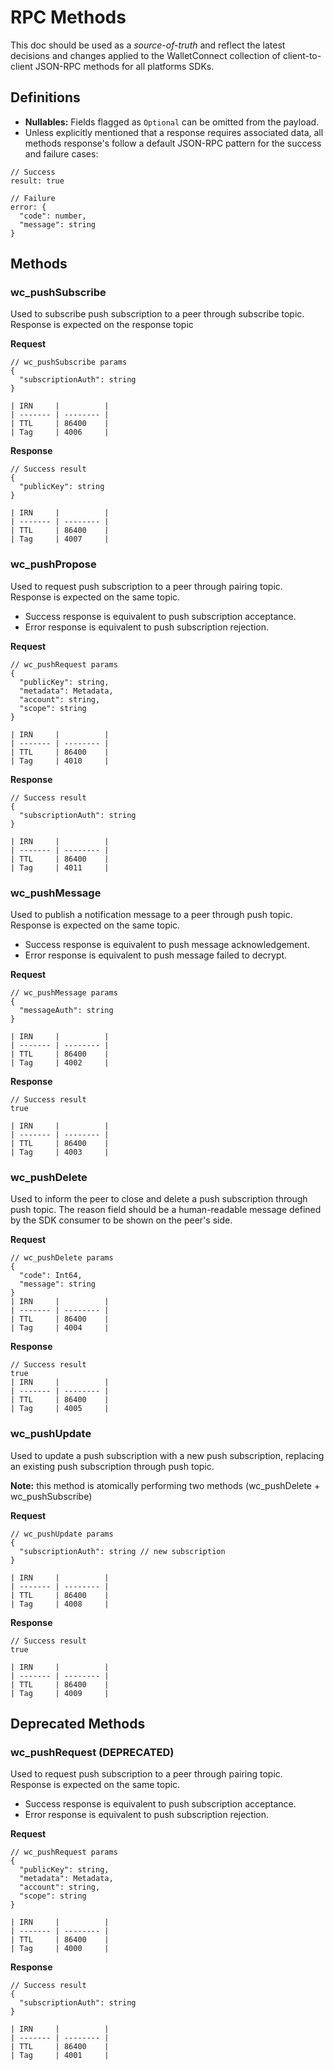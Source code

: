 # RPC Methods

This doc should be used as a _source-of-truth_ and reflect the latest decisions and changes applied to the WalletConnect collection of client-to-client JSON-RPC methods for all platforms SDKs.

## Definitions

- **Nullables:** Fields flagged as `Optional` can be omitted from the payload.
- Unless explicitly mentioned that a response requires associated data, all methods response's follow a default JSON-RPC pattern for the success and failure cases:

```jsonc
// Success
result: true

// Failure
error: {
  "code": number,
  "message": string
}
```

## Methods

### wc_pushSubscribe

Used to subscribe push subscription to a peer through subscribe topic. Response is expected on the response topic

**Request**

```jsonc
// wc_pushSubscribe params
{
  "subscriptionAuth": string
}

| IRN     |          |
| ------- | -------- | 
| TTL     | 86400    |
| Tag     | 4006     |

```

**Response**

```jsonc
// Success result
{
  "publicKey": string
}

| IRN     |          |
| ------- | -------- |
| TTL     | 86400    |
| Tag     | 4007     |
```

### wc_pushPropose

Used to request push subscription to a peer through pairing topic. Response is expected on the same topic.

- Success response is equivalent to push subscription acceptance.
- Error response is equivalent to push subscription rejection.

**Request**

```jsonc
// wc_pushRequest params
{
  "publicKey": string,
  "metadata": Metadata,
  "account": string,
  "scope": string
}

| IRN     |          |
| ------- | -------- | 
| TTL     | 86400    |
| Tag     | 4010     |

```

**Response**

```jsonc
// Success result
{
  "subscriptionAuth": string
}

| IRN     |          |
| ------- | -------- |
| TTL     | 86400    |
| Tag     | 4011     |
```

### wc_pushMessage

Used to publish a notification message to a peer through push topic. Response is expected on the same topic.

- Success response is equivalent to push message acknowledgement.
- Error response is equivalent to push message failed to decrypt.


**Request**

```jsonc
// wc_pushMessage params
{
  "messageAuth": string
}

| IRN     |          |
| ------- | -------- |
| TTL     | 86400    |
| Tag     | 4002     |

```

**Response**

```jsonc
// Success result
true

| IRN     |          |
| ------- | -------- |
| TTL     | 86400    |
| Tag     | 4003     |

```

### wc_pushDelete

Used to inform the peer to close and delete a push subscription through push topic. The reason field should be a human-readable message defined by the SDK consumer to be shown on the peer's side.

**Request**

```jsonc
// wc_pushDelete params
{
  "code": Int64,
  "message": string
}
| IRN     |          |
| ------- | -------- |
| TTL     | 86400    |
| Tag     | 4004     |
```

**Response**

```jsonc
// Success result
true
| IRN     |          |
| ------- | -------- |
| TTL     | 86400    |
| Tag     | 4005     |
```

### wc_pushUpdate

Used to update a push subscription with a new push subscription, replacing an existing push subscription through push topic.

**Note:** this method is atomically performing two methods (wc_pushDelete + wc_pushSubscribe)

**Request**

```jsonc
// wc_pushUpdate params
{
  "subscriptionAuth": string // new subscription
}

| IRN     |          |
| ------- | -------- | 
| TTL     | 86400    |
| Tag     | 4008     |

```

**Response**

```jsonc
// Success result
true

| IRN     |          |
| ------- | -------- |
| TTL     | 86400    |
| Tag     | 4009     |
```


## Deprecated Methods

### wc_pushRequest (DEPRECATED)

Used to request push subscription to a peer through pairing topic. Response is expected on the same topic.

- Success response is equivalent to push subscription acceptance.
- Error response is equivalent to push subscription rejection.

**Request**

```jsonc
// wc_pushRequest params
{
  "publicKey": string,
  "metadata": Metadata,
  "account": string,
  "scope": string
}

| IRN     |          |
| ------- | -------- | 
| TTL     | 86400    |
| Tag     | 4000     |

```

**Response**

```jsonc
// Success result
{
  "subscriptionAuth": string
}

| IRN     |          |
| ------- | -------- |
| TTL     | 86400    |
| Tag     | 4001     |
```

